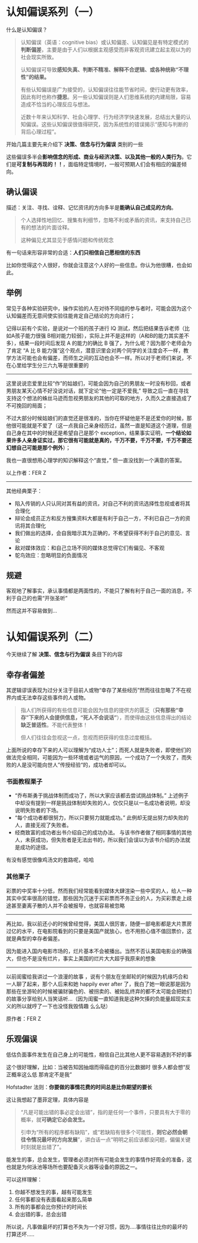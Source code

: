 # 认知偏误系列（一）

什么是认知偏误？

>   认知偏误（英语：cognitive bias）或认知偏差、认知偏见是有特定模式的**判断偏差**，主要是由于人们以根据主观感受而非客观资讯建立起主观以为的社会现实所致。
>
>   认知偏误可导致**感知失真、判断不精准、解释不合逻辑、或各种统称“不理性”的结果。**
>
>   有些认知偏误是广为接受的，认知偏误往往能节省时间，使行动更有效率，因此有时也称作**捷思**。另一些认知偏误则是人们思维系统的内建局限，容易造成不恰当的心理反应与想法。
>
>   近数十年来认知科学、社会心理学、行为经济学快速发展，总结出大量的认知偏误。这些认知偏误很值得研究，因为系统性的错误揭示“感知与判断的背后心理过程”。

开始几篇主要先来介绍下 **决策、信念与行为偏误** 类别的一些

这些偏误多半会**影响信念的形成、商业与经济决策、以及其他一般的人类行为**。它们是**可复制与再现的！！**，面临特定情境时，一般可预期人们会有相应的偏差倾向。

## 确认偏误

描述：关注、寻找、诠释、记忆资讯的方向多半是**能确认自己成见的方向**。

>   个人选择性地回忆、搜集有利细节，忽略不利或矛盾的资讯，来支持自己已有的想法的片面诠释。
>
>   这种偏见尤其显见于感情问题和传统观念

有一句话来形容非常的合适：**人们只相信自己愿相信的东西**

比如你觉得这个人很好，你就会注意这个人好的一些信息。你认为他很糟，也会如此。

## 举例

常见于各种实验研究中，操作实验的人在对待不同组的参与者时，可能会因为这个认知偏差而无意间使实验往能肯定自己结论的方向进行；

记得以前有个实验，是说对一个班的孩子进行 IQ 测试，然后把结果告诉老师（比如A孩子能力很强 B相对能力较弱），实际上并不是这样的（A和B的能力其实差不多），结果一段时间后发现 A 的能力的确比 B 强了，为什么呢？因为那个老师会为了肯定 “A 比 B 能力强”这个观点，潜意识里会对两个同学的关注度会不一样，教学方法可能也会有偏差，而师生之间的互动也会不一样。所以对于老师们来说，不在心里给学生分三六九等是很重要的

---

这里说说恋爱里比较“作”的姑娘们，可能会因为自己的男朋友一时没有秒回，或者男朋友某天心情不好没说对话，就下定论“他一定是不爱我,” 导致之后一直在寻找支持这个想法的蛛丝马迹而忽视男朋友的其他的可取的地方，久而久之直接造成了不可挽回的局面；

不过大部分时候姑娘们的直觉还是很准的，当你在怀疑他是不是还爱你的时候，那他很可能就是不爱了（这一点我自己亲身经历过，虽然一直是知道这个道理，但是自己身在其中的时候还是希望自己是那个 exception，结果事实证明，**一个结论如果许多人亲身证实过，那它很有可能就是真的，千万不要，千万不要，千万不要还幻想自己可能是那个例外**）；

我也一直很想用心理学的知识解释这个“直觉，” 但一直没找到一个满意的答案。

以上作者：FER Z

---

其他经典栗子：

-   陷入传销的人只认同对其有益的资讯，对自己不利的资讯选择性忽视或者将其合理化
-   辩论会成员正方和反方搜集资料大都是有利于自己一方，不利已自己一方的资讯将其合理化
-   我们做出的选择，会自我暗示其为正确的，不希望获得不利于自己的意见、言论
-   敌对媒体效应：和自己立场不同的媒体总觉得它们有偏见、不客观
-   鸵鸟效应：忽略明显的负面情况

## 规避

客观地了解事实，承认事情都是两面性的，不能只了解有利于自己一面的消息，不利于自己的也需“开张圣听”

然而这并不容易做到...

# 认知偏误系列（二）

今天继续了解 **决策、信念与行为偏误** 条目下的内容

## 幸存者偏差

其逻辑谬误表现为过分关注于目前人或物“幸存了某些经历”然而往往忽略了不在视界内或无法幸存这些事件的人或物。

>   指人们所获得的有些信息可能会因为信息的提供方的匮乏（**只有那些“幸存”下来的人会提供信息，“死人不会说话”**），而使得由这些信息得出的结论**缺乏普适性**。不能代表整体！
>
>   但人们往往会忽视这一点，忽视而把获得的信息过度概括。

上面所说的幸存下来的人可以理解为“成功人士”；而死人就是失败者，即使他们的做法完全相同，可能因为一些环境或者运气的原因，一个成功了一个失败了，而失败的人是没可能向世人”传授经验“的，成功者却可以。

### 书面教程栗子

-   “乔布斯勇于挑战体制而成功了，所以大家应该都去尝试挑战体制。”
    上述例子中却没有提到一样是挑战体制却失败的人，仅仅只是以一名成功者说明，却没说明失败者的下场。
-   “每个成功者都很努力，所以只要努力就能成功。”
    此例却无提出努力却失败的人，直接无视了失败者。
-   经商致富的成功者出书介绍自己的成功办法。
    与该书作者做了相同事情的其他人，未获成功，但失败者是无法出书的，所以我们会误以为该书介绍的办法就是成功的途径。

有没有感觉很像鸡汤文的套路呢，哈哈

### 其他栗子

彩票的中奖率十分低，然而我们经常能看到媒体大肆渲染一些中奖的人，给人一种其实中奖率很高的错觉，那些因为沉迷于买彩票而不务正业的人，为买彩票走上歧途甚至妻离子散的人并不会被报导，也就容易被忽略

---

再比如，我以前还小的时候曾经觉得，美国人很厉害，随便一部电影都是大片票房过亿的水平，在电影院看到的只要是美国产就放心，也不用担心值不值回票价，这就是典型的幸存者偏差。

因为能进入国内电影市场的，烂片基本不会被播出。当然不否认美国电影业的确强大，但也不是没有烂片，事实上美国的烂片大大超乎我原来的想象

---

以前闺蜜给我讲过一个浪漫的故事 ，说有个朋友在坐邮轮的时候因为机缘巧合和一人聊了起来，那个人后来和她 happily ever after 了，我白了她一眼说那是因为那些在坐游轮的时候被骗财骗色的、被拐卖的、被始乱终弃的都不太可能会把她们的故事分享给别人当笑话听…（因为闺蜜一直知道我是这种欠揍的负能量超现实主义的所以就哼了一下也没怪我毁情趣 么么哒）

原作者：FER Z

## 乐观偏误

低估负面事件发生在自己身上的可能性，相信自己比其他人更不容易遇到不好的事

这个很好理解，比如：当被告知因抽烟而得癌症的百分比数据时 很多人都会想“反正概率这么低 那肯定不是我”

Hofstadter 法则：**你要做的事情花费的时间总是比你期望的要长**

这让我想起了墨菲定理，具体内容是

>   “凡是可能出错的事必定会出错”，指的是任何一个事件，只要具有大于零的概率，就**可确定它必会发生。**
>
>   引申为“所有的程序都有缺陷”，或“若缺陷有很多个可能性，**则它必然会朝往令情况最坏的方向发展**”，讲白话一点“明明之前应该都没问题，偏偏关键时刻就是出错了”。

能发生的事，总会发生，管理者必须对所有可能会发生的事情作好周全的准备，这也就是为何泳池等场所也要配备灭火器等设备的原因之一。

可以这样理解：

1.  你越不想发生的事，越有可能发生
2.  任何事都没有表面看起来那么简单
3.  所有的事都会比你预计的时间长
4.  会出错的事，总会出错

所以说，凡事做最坏的打算也不失为一个好习惯，因为....事情往往比你的最坏的打算还坏.....